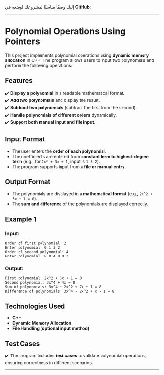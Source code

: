 إليك وصفًا مناسبًا لمشروعك لوضعه في **GitHub**:  

---

# **Polynomial Operations Using Pointers**  
This project implements polynomial operations using **dynamic memory allocation** in C++. The program allows users to input two polynomials and perform the following operations:  

## **Features**  
✔️ **Display a polynomial** in a readable mathematical format.  
✔️ **Add two polynomials** and display the result.  
✔️ **Subtract two polynomials** (subtract the first from the second).  
✔️ **Handle polynomials of different orders** dynamically.  
✔️ **Support both manual input and file input**.  

## **Input Format**  
- The user enters the **order of each polynomial**.  
- The coefficients are entered from **constant term to highest-degree term** (e.g., for `2x² + 3x + 1`, input is `1 3 2`).  
- The program supports input from a **file or manual entry**.  

## **Output Format**  
- The polynomials are displayed in a **mathematical format** (e.g., `2x^2 + 3x + 1 = 0`).  
- The **sum and difference** of the polynomials are displayed correctly.  

## **Example 1**  
### **Input:**  
```
Order of first polynomial: 2  
Enter polynomial: 0 1 3 2  
Order of second polynomial: 4  
Enter polynomial: 8 0 4 0 0 3  
```  
### **Output:**  
```
First polynomial: 2x^2 + 3x + 1 = 0  
Second polynomial: 3x^4 + 4x = 8  
Sum of polynomials: 3x^4 + 2x^2 + 7x + 1 = 8  
Difference of polynomials: 3x^4 - 2x^2 + x - 1 = 8  
```  

## **Technologies Used**  
- **C++**
- **Dynamic Memory Allocation**  
- **File Handling (optional input method)**  


## **Test Cases**  
✔️ The program includes **test cases** to validate polynomial operations, ensuring correctness in different scenarios.

---
